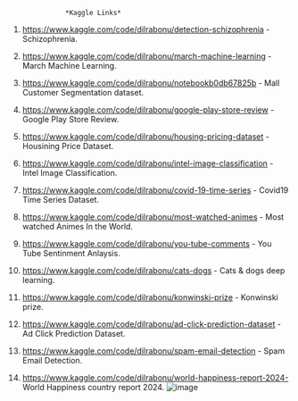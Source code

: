                   *Kaggle Links*
1. https://www.kaggle.com/code/dilrabonu/detection-schizophrenia  - Schizophrenia.

2. https://www.kaggle.com/code/dilrabonu/march-machine-learning  - March Machine Learning.

3. https://www.kaggle.com/code/dilrabonu/notebookb0db67825b  - Mall Customer Segmentation dataset.

4. https://www.kaggle.com/code/dilrabonu/google-play-store-review  - Google Play Store Review.

5. https://www.kaggle.com/code/dilrabonu/housing-pricing-dataset  - Housining Price Dataset.

6. https://www.kaggle.com/code/dilrabonu/intel-image-classification  - Intel Image Classification.

7. https://www.kaggle.com/code/dilrabonu/covid-19-time-series   - Covid19 Time Series Dataset.

8. https://www.kaggle.com/code/dilrabonu/most-watched-animes  - Most watched Animes In the World.

9. https://www.kaggle.com/code/dilrabonu/you-tube-comments - You Tube Sentinment Anlaysis.

10. https://www.kaggle.com/code/dilrabonu/cats-dogs  -  Cats & dogs   deep learning.

11. https://www.kaggle.com/code/dilrabonu/konwinski-prize - Konwinski prize.

12. https://www.kaggle.com/code/dilrabonu/ad-click-prediction-dataset  - Ad Click Prediction Dataset.

13.  https://www.kaggle.com/code/dilrabonu/spam-email-detection    - Spam Email Detection.

14. https://www.kaggle.com/code/dilrabonu/world-happiness-report-2024- World Happiness country report 2024.
![image](https://github.com/user-attachments/assets/982e83b0-b5bb-4927-89f5-a5481ef0a33a)

